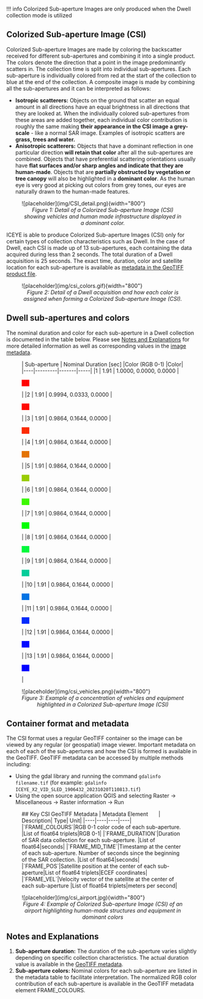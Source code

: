 !!! info 
    Colorized Sub-aperture Images are only produced when the Dwell collection mode is utilized

## Colorized Sub-aperture Image (CSI)

 Colorized Sub-aperture Images are made by coloring the backscatter received for different sub-apertures and combining it into a single product. The colors denote the direction that a point in the image predominantly scatters in. The collection time is split into individual sub-apertures. Each sub-aperture is individually colored from red at the start of the collection to blue at the end of the collection. A composite image is made by combining all the sub-apertures and it can be interpreted as follows:

* **Isotropic scatterers:** Objects on the ground that scatter an equal amount in all directions have an equal brightness in all directions that they are looked at. When the individually colored sub-apertures from these areas are added together, each individual color contribution is roughly the same making **their appearance in the CSI image a grey-scale** - like a normal SAR image. Examples of isotropic scatters are **grass, trees and water.**
* **Anisotropic scatterers:** Objects that have a dominant reflection in one particular direction **will retain that color** after all the sub-apertures are combined. Objects that have preferential scattering orientations usually have **flat surfaces and/or sharp angles and indicate that they are human-made**. Objects that are **partially obstructed by vegetation or tree canopy** will also be highlighted in a **dominant color**. As the human eye is very good at picking out colors from grey tones, our eyes are naturally drawn to the human-made features.

<figure markdown>
![placeholder](img/CSI_detail.png){width="800"}
<figcaption align = "center"><em>Figure 1: Detail of a Colorized Sub-aperture Image (CSI) showing vehicles and human made infrastructure displayed in a dominant color. </em></figcaption>
</figure> 

 ICEYE is able to produce Colorized Sub-aperture Images (CSI) only for certain types of collection characteristics such as Dwell. In the case of Dwell, each CSI is made up of 13 sub-apertures, each containing the data acquired during less than 2 seconds. The total duration of a Dwell acquisition is 25 seconds. The exact time, duration, color and satellite location for each sub-aperture is available as  [metadata in the GeoTIFF product file](#container-format-and-metadata). 

<figure markdown>
![placeholder](img/csi_colors.gif){width="800"}
<figcaption align = "center"><em>Figure 2: Detail of a Dwell acquisition and how each color is assigned when forming a Colorized Sub-aperture Image (CSI). </em></figcaption>
</figure> 

## Dwell sub-apertures and colors

The nominal duration and color for each sub-aperture in a Dwell collection is documented in the table below. Please see [Notes and Explanations](#notes-and-explanations) for more detailed information as well as corresponding values in the [image metadata](#key-csi-geotiff-metadata). 

<figure markdown>
| Sub-aperture |	Nominal Duration [sec] 	|Color (RGB 0-1)	|Color|
|----|---------|-------|-----|
|1	| 1.91 |	1.0000, 0.0000, 0.0000	|<p style="color:rgb(255, 0, 0);">&#9608;&#9608;</p>|
|2	| 1.91 |	0.9994, 0.0333, 0.0000	|<p style="color:rgb(254.8475, 8.4915, 0);">&#9608;&#9608;</p>|
|3	| 1.91 |	0.9864, 0.1644, 0.0000	|<p style="color:rgb(251.532, 41.922, 0);">&#9608;&#9608;</p>|
|4	| 1.91 |	0.9864, 0.1644, 0.0000	|<p style="color:rgb(228.072, 114.036, 0);">&#9608;&#9608;</p>|
|5	| 1.91 |	0.9864, 0.1644, 0.0000	|<p style="color:rgb(153, 204, 0);">&#9608;&#9608;</p>|
|6	| 1.91 |	0.9864, 0.1644, 0.0000	|<p style="color:rgb(59.517, 247.962, 0);">&#9608;&#9608;</p>|
|7	| 1.91 |	0.9864, 0.1644, 0.0000	|<p style="color:rgb(0, 255, 0);">&#9608;&#9608;</p>|
|8	| 1.91 |	0.9864, 0.1644, 0.0000	|<p style="color:rgb(0, 247.962, 59.517);">&#9608;&#9608;</p>|
|9	| 1.91 |	0.9864, 0.1644, 0.0000	|<p style="color:rgb(0, 204, 153);">&#9608;&#9608;</p>|
|10	| 1.91 |	0.9864, 0.1644, 0.0000	|<p style="color:rgb(0, 114.036, 228.072);">&#9608;&#9608;</p>|
|11	| 1.91 |	0.9864, 0.1644, 0.0000	|<p style="color:rgb(0, 41.922, 251.532);">&#9608;&#9608;</p>|
|12	| 1.91 |	0.9864, 0.1644, 0.0000	|<p style="color:rgb(0, 8.4915, 254.847);">&#9608;&#9608;</p>|
|13	| 1.91 |	0.9864, 0.1644, 0.0000	|<p style="color:rgb(0, 0, 255);">&#9608;&#9608;</p>|
</figure>


<figure markdown>
![placeholder](img/csi_vehicles.png){width="800"}
<figcaption align = "center"><em>Figure 3: Example of a concentration of vehicles and equipment highlighted in a Colorized Sub-aperture Image (CSI)</em></figcaption>
</figure> 

## Container format and metadata

The CSI format uses a regular GeoTIFF container so the image can be viewed by any regular (or geospatial) image viewer. Important metadata on each of each of the sub-apertures and how the CSI is formed is available in the GeoTIFF. GeoTIFF metadata can be accessed by multiple methods including:

* Using the gdal library and running the command <code>gdalinfo filename.tif</code> (for example: <code>gdalinfo ICEYE_X2_VID_SLED_1906432_20231020T110813.tif</code>)  
* Using the open source application QGIS and selecting Raster → Miscellaneous → Raster information → Run 

<figure markdown>
## Key CSI GeoTIFF Metadata 
| Metadata Element&nbsp;&nbsp;&nbsp;&nbsp;&nbsp;&nbsp;&nbsp;| Description| Type| Unit|
|----|----|----|----|
|`FRAME_COLOURS`|RGB 0-1 color code of each sub-aperture. |List of float64 triplets|RGB 0-1|
|`FRAME_DURATION`|Duration of SAR data collection for each sub-aperture. |List of float64|seconds|
|`FRAME_MID_TIME`|Timestamp at the center of each sub-aperture. Number of seconds since the beginning of the SAR collection. |List of float64|seconds|
|`FRAME_POS`|Satellite position at the center of each sub-aperture|List of float64 triplets|ECEF coordinates|
|`FRAME_VEL`|Velocity vector of the satellite at the center of each sub-aperture |List of float64 triplets|meters per second|
</figure>

<figure markdown>
![placeholder](img/csi_airport.jpg){width="800"}
<figcaption align = "center"><em>Figure 4: Example of Colorized Sub-aperture Image (CSI) of an airport highlighting human-made structures and equipment in dominant colors</em></figcaption>
</figure> 

## Notes and Explanations
1. **Sub-aperture duration:** The duration of the sub-aperture varies slightly depending on specific collection characteristics. The actual duration value is available in the [GeoTIFF metadata](#key-csi-geotiff-metadata).
2. **Sub-aperture colors:**  Nominal colors for each sub-aperture are listed in the metadata table  to facilitate interpretation. The normalized RGB color contribution of each sub-aperture is available in the GeoTIFF metadata element FRAME_COLOURS.